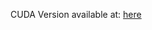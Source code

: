 CUDA Version available at: [here](https://colab.research.google.com/drive/1rMw5lH5nyu-s0-v6TFBG9z5vusZfwrvq?usp=sharing)